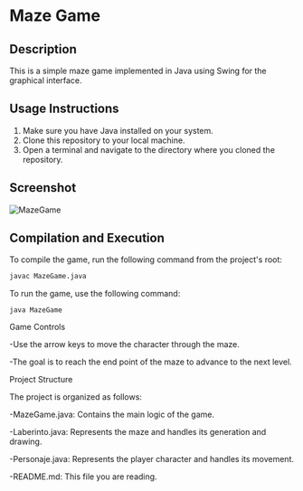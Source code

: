 # Maze Game 
 
## Description  
This is a simple maze game implemented in Java using Swing for the graphical interface.  

## Usage Instructions 
1. Make sure you have Java installed on your system. 
2. Clone this repository to your local machine. 
3. Open a terminal and navigate to the directory where you cloned the repository. 
   
## Screenshot
 
![MazeGame](https://github.com/MiguelAntonioRS/MazeGame/assets/159189630/0e52c2e7-ffb6-47eb-aec7-f27c6765a122)


## Compilation and Execution
To compile the game, run the following command from the project's root:
```bash
javac MazeGame.java
```
To run the game, use the following command:
```
java MazeGame
```
Game Controls

   -Use the arrow keys to move the character through the maze.
   
   -The goal is to reach the end point of the maze to advance to the next level.

Project Structure

The project is organized as follows:

   -MazeGame.java: Contains the main logic of the game.
   
   -Laberinto.java: Represents the maze and handles its generation and drawing.
   
   -Personaje.java: Represents the player character and handles its movement.
   
   -README.md: This file you are reading.

